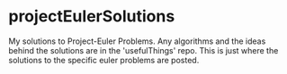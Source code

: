 # projectEulerSolutions
My solutions to Project-Euler Problems. Any algorithms and the ideas behind the solutions are in the 'usefulThings' repo.
This is just where the solutions to the specific euler problems are posted.
